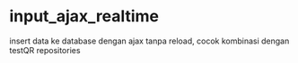 # input_ajax_realtime
insert data ke database dengan ajax tanpa reload, cocok kombinasi dengan testQR repositories

